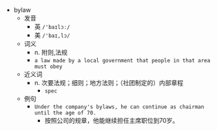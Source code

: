 - bylaw
  - 发音
    - 英 `/'baɪlɔː/`
    - 美 `/'baɪ,lɔ/`
  - 词义
    - n. 附则,法规
    - `a law made by a local government that people in that area must obey`
  - 近义词
    - n. 次要法规；细则；地方法则；（社团制定的）内部章程
      - `spec`
  - 例句
    - `Under the company's bylaws, he can continue as chairman until the age of 70.`
      - 按照公司的规章，他能继续担任主席职位到70岁。

